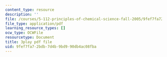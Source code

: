 ```yaml
---
content_type: resource
description: ''
file: /courses/5-112-principles-of-chemical-science-fall-2005/9fef7fa72bdb7d4b9bd990db4ac08fba_CVRmu_aBSho.pdf
file_type: application/pdf
learning_resource_types: []
ocw_type: OCWFile
resourcetype: Document
title: 3play pdf file
uid: 9fef7fa7-2bdb-7d4b-9bd9-90db4ac08fba
---
```

